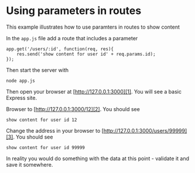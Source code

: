 # Using parameters in routes

This example illustrates how to use paramters in routes to show content

In the `app.js` file add a route that includes a parameter

    app.get('/users/:id', function(req, res){
        res.send('show content for user id' + req.params.id);
    });

Then start the server with

    node app.js

Then open your browser at [http://127.0.0.1:3000][1].  You will see a basic Express site.

Browser to [http://127.0.0.1:3000/12][2]. You should see 

    show content for user id 12

Change the address in your browser to [http://127.0.0.1:3000/users/99999][3]. You should see 

    show content for user id 99999

In reality you would do something with the data at this point - validate it and save it somewhere. 

[1]: http://127.0.0.1:3000
[2]: http://127.0.0.1:3000/users/12
[2]: http://127.0.0.1:3000/users/99999
